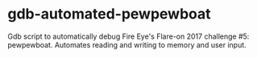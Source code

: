 # gdb-automated-pewpewboat
Gdb script to automatically debug Fire Eye's Flare-on 2017 challenge #5: pewpewboat. Automates reading and writing to memory and user input.
